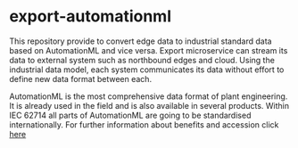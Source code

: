 # export-automationml 
This repository provide to convert edge data to industrial standard data based on AutomationML and vice versa.
Export microservice can stream its data to external system such as northbound edges and cloud.
Using the industrial data model, each system communicates its data without effort to define new data format between each.

AutomationML is the most comprehensive data format of plant engineering. It is already used in the field and is also available in several products. Within IEC 62714 all parts of AutomationML are going to be standardised internationally.
For further information about benefits and accession click [here](https://www.automationml.org/o.red.c/organisation.html)
